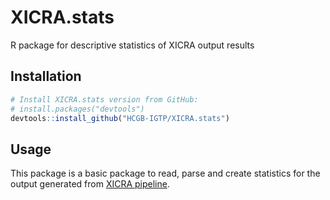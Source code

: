 # XICRA.stats
R package for descriptive statistics of XICRA output results


## Installation 

```R
# Install XICRA.stats version from GitHub:
# install.packages("devtools")
devtools::install_github("HCGB-IGTP/XICRA.stats")
```

## Usage 

This package is a basic package to read, parse and create statistics for the output generated from [XICRA pipeline](https://github.com/HCGB-IGTP/XICRA).
